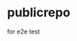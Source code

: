 # publicrepo
for e2e test





























































































































































































































































































































































































































































































































































































































































































































































































































































































































































































































































































































































































































































































































































































































































































































































































































































































































































































































































































































































































































































































































































































































































































































































































































































































































































































































































































































































































































































































































































































































































































































































































































































































































































































































































































































































































































































































































































































































































































































































































































































































































